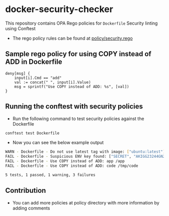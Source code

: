 # docker-security-checker

This repository contains OPA Rego policies for `Dockerfile` Security linting using Conftest

* The rego policy rules can be found at [policy/security.rego](policy/security.rego)

## Sample rego policy for using COPY instead of ADD in Dockerfile

```
deny[msg] {
    input[i].Cmd == "add"
    val := concat(" ", input[i].Value)
    msg = sprintf("Use COPY instead of ADD: %s", [val])
}
```

## Running the conftest with security policies

* Run the following command to test security policies against the Dockerfile

```bash
conftest test Dockerfile
```

* Now you can see the below example output

```bash
WARN - Dockerfile - Do not use latest tag with image: ["ubuntu:latest"]
FAIL - Dockerfile - Suspicious ENV key found: ["SECRET", "AKIGG23244GN2344GHG"]
FAIL - Dockerfile - Use COPY instead of ADD: app /app
FAIL - Dockerfile - Use COPY instead of ADD: code /tmp/code

5 tests, 1 passed, 1 warning, 3 failures
```

## Contribution

* You can add more policies at policy directory with more information by adding comments
